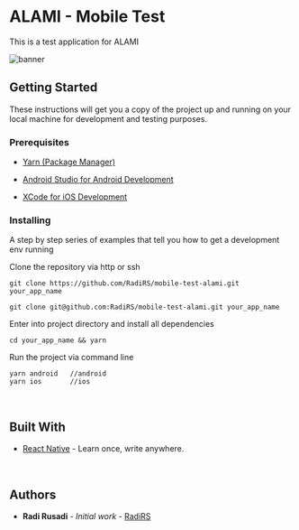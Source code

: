 # ALAMI - Mobile Test

This is a test application for ALAMI

![banner](preview.gif)

## Getting Started

These instructions will get you a copy of the project up and running on your local machine for development and testing purposes.

### Prerequisites

- [Yarn (Package Manager)](https://yarnpkg.com)

- [Android Studio for Android Development](https://developer.android.com/studio)

- [XCode for iOS Development](https://developer.apple.com/xcode/)

### Installing

A step by step series of examples that tell you how to get a development env running

Clone the repository via http or ssh

```
git clone https://github.com/RadiRS/mobile-test-alami.git your_app_name
```

```
git clone git@github.com:RadiRS/mobile-test-alami.git your_app_name
```

Enter into project directory and install all dependencies

```
cd your_app_name && yarn
```

Run the project via command line

```
yarn android   //android
yarn ios       //ios
```

<p>&nbsp;</p>

## Built With

- [React Native](https://facebook.github.io/react-native) - Learn once, write anywhere.

<p>&nbsp;</p>

## Authors

- **Radi Rusadi** - _Initial work_ - [RadiRS](https://github.com/RadiRS)
